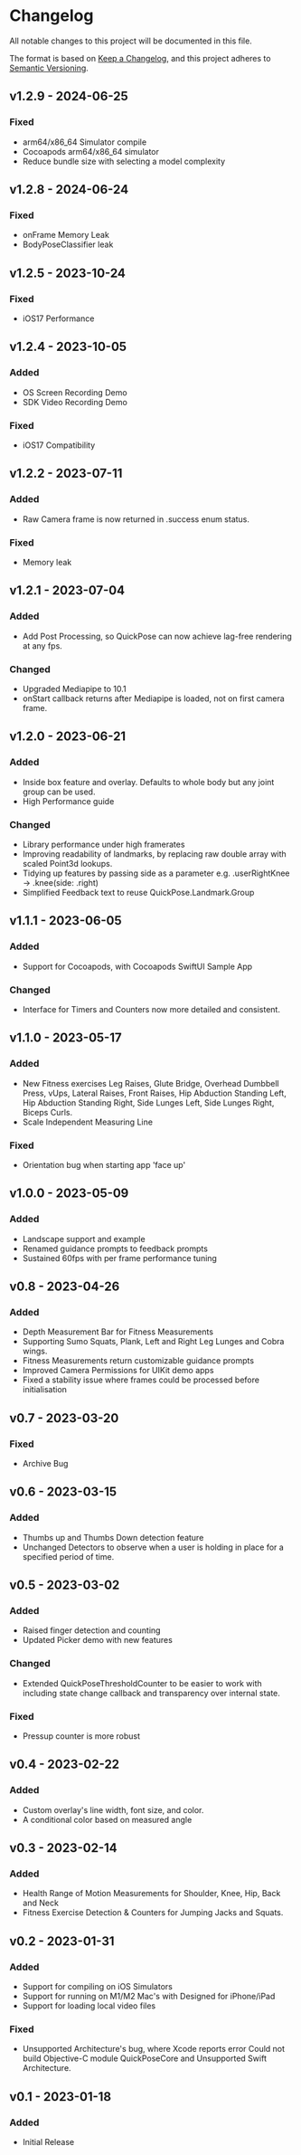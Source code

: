# Changelog
All notable changes to this project will be documented in this file.

The format is based on [Keep a Changelog](https://keepachangelog.com/en/1.0.0/),
and this project adheres to [Semantic Versioning](https://semver.org/spec/v2.0.0.html).

## v1.2.9 - 2024-06-25

### Fixed
- arm64/x86_64 Simulator compile
- Cocoapods arm64/x86_64 simulator
- Reduce bundle size with selecting a model complexity


## v1.2.8 - 2024-06-24

### Fixed
- onFrame Memory Leak
- BodyPoseClassifier leak

## v1.2.5 - 2023-10-24

### Fixed
- iOS17 Performance

## v1.2.4 - 2023-10-05

### Added
- OS Screen Recording Demo
- SDK Video Recording Demo

### Fixed
- iOS17 Compatibility

## v1.2.2 - 2023-07-11

### Added
- Raw Camera frame is now returned in .success enum status.

### Fixed
- Memory leak



## v1.2.1 - 2023-07-04

### Added
- Add Post Processing, so QuickPose can now achieve lag-free rendering at any fps. 

### Changed
- Upgraded Mediapipe to 10.1
- onStart callback returns after Mediapipe is loaded, not on first camera frame.

## v1.2.0 - 2023-06-21

### Added
- Inside box feature and overlay. Defaults to whole body but any joint group can be used.
- High Performance guide

### Changed
- Library performance under high framerates
- Improving readability of landmarks, by replacing raw double array with scaled Point3d lookups.
- Tidying up features by passing side as a parameter e.g. .userRightKnee -> .knee(side: .right)
- Simplified Feedback text to reuse QuickPose.Landmark.Group


## v1.1.1 - 2023-06-05

### Added
- Support for Cocoapods, with Cocoapods SwiftUI Sample App

### Changed
- Interface for Timers and Counters now more detailed and consistent. 

## v1.1.0 - 2023-05-17

### Added
- New Fitness exercises Leg Raises, Glute Bridge, Overhead Dumbbell Press, vUps, Lateral Raises, Front Raises, Hip Abduction Standing Left, Hip Abduction Standing Right, Side Lunges Left, Side Lunges Right, Biceps Curls.
- Scale Independent Measuring Line

### Fixed
- Orientation bug when starting app 'face up'


## v1.0.0 - 2023-05-09

### Added
- Landscape support and example
- Renamed guidance prompts to feedback prompts
- Sustained 60fps with per frame performance tuning

## v0.8 - 2023-04-26

### Added
- Depth Measurement Bar for Fitness Measurements
- Supporting Sumo Squats, Plank, Left and Right Leg Lunges and Cobra wings.
- Fitness Measurements return customizable guidance prompts
- Improved Camera Permissions for UIKit demo apps
- Fixed a stability issue where frames could be processed before initialisation

## v0.7 - 2023-03-20

### Fixed
- Archive Bug


## v0.6 - 2023-03-15

### Added
- Thumbs up and Thumbs Down detection feature
- Unchanged Detectors to observe when a user is holding in place for a specified period of time.

## v0.5 - 2023-03-02

### Added
- Raised finger detection and counting
- Updated Picker demo with new features

### Changed
- Extended QuickPoseThresholdCounter to be easier to work with including state change callback and transparency over internal state.

### Fixed
- Pressup counter is more robust

## v0.4 - 2023-02-22

### Added
- Custom overlay's line width, font size, and color.
- A conditional color based on measured angle

## v0.3 - 2023-02-14

### Added
- Health Range of Motion Measurements for Shoulder, Knee, Hip, Back and Neck
- Fitness Exercise Detection & Counters for Jumping Jacks and Squats.

## v0.2 - 2023-01-31

### Added
- Support for compiling on iOS Simulators
- Support for running on M1/M2 Mac's with Designed for iPhone/iPad
- Support for loading local video files

### Fixed
- Unsupported Architecture's bug, where Xcode reports error Could not build Objective-C module QuickPoseCore and Unsupported Swift Architecture.

## v0.1 - 2023-01-18

### Added
- Initial Release

